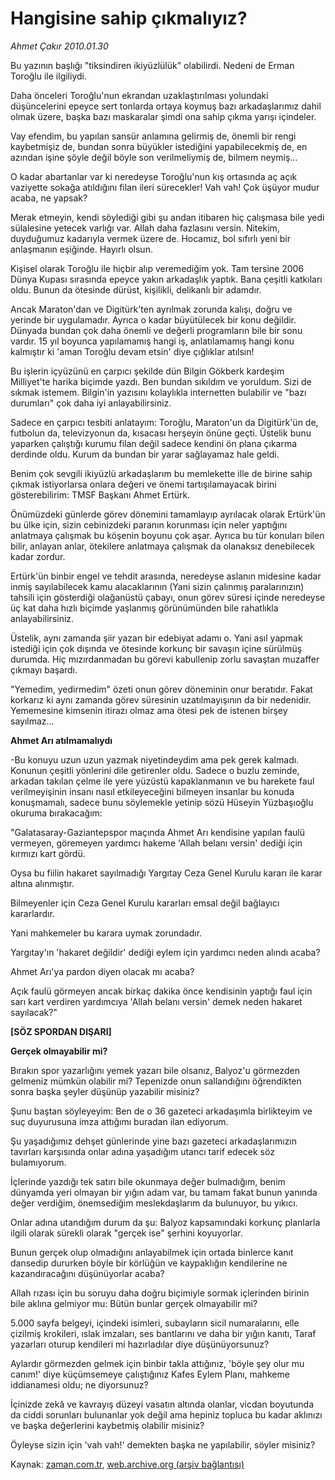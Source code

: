 # Hangisine sahip çıkmalıyız?

*Ahmet Çakır 2010.01.30*

<tr><td class="metin" colspan="2" style="padding-top: 20px; padding-left: 5px; ">Bu yazının başlığı "tiksindiren ikiyüzlülük" olabilirdi. Nedeni de Erman Toroğlu ile ilgiliydi.</td></tr><tr><td class="metin" colspan="2" style="padding-top: 20px; padding-left: 5px; "><p> Daha önceleri Toroğlu'nun ekrandan uzaklaştırılması yolundaki düşüncelerini epeyce sert tonlarda ortaya koymuş bazı arkadaşlarımız dahil olmak üzere, başka bazı maskaralar şimdi ona sahip çıkma yarışı içindeler.
<p> Vay efendim, bu yapılan sansür anlamına gelirmiş de, önemli bir rengi kaybetmişiz de, bundan sonra büyükler istediğini yapabilecekmiş de, en azından işine şöyle değil böyle son verilmeliymiş de, bilmem neymiş...
<p> O kadar abartanlar var ki neredeyse Toroğlu'nun kış ortasında aç açık vaziyette sokağa atıldığını filan ileri sürecekler! Vah vah! Çok üşüyor mudur acaba, ne yapsak?
<p> Merak etmeyin, kendi söylediği gibi şu andan itibaren hiç çalışmasa bile yedi sülalesine yetecek varlığı var. Allah daha fazlasını versin. Nitekim, duyduğumuz kadarıyla vermek üzere de. Hocamız, bol sıfırlı yeni bir anlaşmanın eşiğinde. Hayırlı olsun.
<p> Kişisel olarak Toroğlu ile hiçbir alıp veremediğim yok. Tam tersine 2006 Dünya Kupası sırasında epeyce yakın arkadaşlık yaptık. Bana çeşitli katkıları oldu. Bunun da ötesinde dürüst, kişilikli, delikanlı bir adamdır.
<p> Ancak Maraton'dan ve Digitürk'ten ayrılmak zorunda kalışı, doğru ve yerinde bir uygulamadır. Ayrıca o kadar büyütülecek bir konu değildir. Dünyada bundan çok daha önemli ve değerli programların bile bir sonu vardır. 15 yıl boyunca yapılamamış hangi iş, anlatılamamış hangi konu kalmıştır ki 'aman Toroğlu devam etsin' diye çığlıklar atılsın!
<p> Bu işlerin içyüzünü en çarpıcı şekilde dün Bilgin Gökberk kardeşim Milliyet'te harika biçimde yazdı. Ben bundan sıkıldım ve yoruldum. Sizi de sıkmak istemem. Bilgin'in yazısını kolaylıkla internetten bulabilir ve "bazı durumları" çok daha iyi anlayabilirsiniz.
<p> Sadece en çarpıcı tesbiti anlatayım: Toroğlu, Maraton'un da Digitürk'ün de, futbolun da, televizyonun da, kısacası herşeyin önüne geçti. Üstelik bunu yaparken çalıştığı kurumu filan değil sadece kendini ön plana çıkarma derdinde oldu. Kurum da bundan bir yarar sağlayamaz hale geldi.
<p> Benim çok sevgili ikiyüzlü arkadaşlarım bu memlekette ille de birine sahip çıkmak istiyorlarsa onlara değeri ve önemi tartışılamayacak birini gösterebilirim: TMSF Başkanı Ahmet Ertürk.
<p> Önümüzdeki günlerde görev dönemini tamamlayıp ayrılacak olarak Ertürk'ün bu ülke için, sizin cebinizdeki paranın korunması için neler yaptığını anlatmaya çalışmak bu köşenin boyunu çok aşar. Ayrıca bu tür konuları bilen bilir, anlayan anlar, ötekilere anlatmaya çalışmak da olanaksız denebilecek kadar zordur.
<p> Ertürk'ün binbir engel ve tehdit arasında, neredeyse aslanın midesine kadar inmiş sayılabilecek kamu alacaklarının (Yani sizin çalınmış paralarınızın) tahsili için gösterdiği olağanüstü çabayı, onun görev süresi içinde neredeyse üç kat daha hızlı biçimde yaşlanmış görünümünden bile rahatlıkla anlayabilirsiniz.
<p> Üstelik, aynı zamanda şiir yazan bir edebiyat adamı o. Yani asıl yapmak istediği için çok dışında ve ötesinde korkunç bir savaşın içine sürülmüş durumda. Hiç mızırdanmadan bu görevi kabullenip zorlu savaştan muzaffer çıkmayı başardı.
<p> "Yemedim, yedirmedim" özeti onun görev döneminin onur beratıdır. Fakat korkarız ki aynı zamanda görev süresinin uzatılmayışının da bir nedenidir. Yememesine kimsenin itirazı olmaz ama ötesi pek de istenen birşey sayılmaz...
<p><b>Ahmet Arı atılmamalıydı</b>
<p>-Bu konuyu uzun uzun yazmak niyetindeydim ama pek gerek kalmadı. Konunun çeşitli yönlerini dile getirenler oldu. Sadece o buzlu zeminde, arkadan takılan çelme ile yere yüzüstü kapaklanmanın ve bu harekete faul verilmeyişinin insanı nasıl etkileyeceğini bilmeyen insanlar bu konuda konuşmamalı, sadece bunu söylemekle yetinip sözü Hüseyin Yüzbaşıoğlu okuruma bırakacağım:
<p> "Galatasaray-Gaziantepspor maçında Ahmet Arı kendisine yapılan faulü vermeyen, göremeyen yardımcı hakeme 'Allah belanı versin' dediği için kırmızı kart gördü.
<p> Oysa bu fiilin hakaret sayılmadığı Yargıtay Ceza Genel Kurulu kararı ile karar altına alınmıştır.
<p> Bilmeyenler için Ceza Genel Kurulu kararları emsal değil bağlayıcı kararlardır.
<p> Yani mahkemeler bu karara uymak zorundadır.
<p> Yargıtay'ın 'hakaret değildir' dediği eylem için yardımcı neden alındı acaba?
<p> Ahmet Arı'ya pardon diyen olacak mı acaba?
<p> Açık faulü görmeyen ancak birkaç dakika önce kendisinin yaptığı faul için sarı kart verdiren yardımcıya 'Allah belanı versin' demek neden hakaret sayılacak?"
<p><b>[SÖZ SPORDAN DIŞARI]
<p>Gerçek olmayabilir mi? </p></b>
<p>Bırakın spor yazarlığını yemek yazarı bile olsanız, Balyoz'u görmezden gelmeniz mümkün olabilir mi? Tepenizde onun sallandığını öğrendikten sonra başka şeyler düşünüp yazabilir misiniz?
<p> Şunu baştan söyleyeyim: Ben de o 36 gazeteci arkadaşımla birlikteyim ve suç duyurusuna imza attığımı buradan ilan ediyorum.
<p> Şu yaşadığımız dehşet günlerinde yine bazı gazeteci arkadaşlarımızın tavırları karşısında onlar adına yaşadığım utancı tarif edecek söz bulamıyorum.
<p> İçlerinde yazdığı tek satırı bile okunmaya değer bulmadığım, benim dünyamda yeri olmayan bir yığın adam var, bu tamam fakat bunun yanında değer verdiğim, önemsediğim meslekdaşlarım da bulunuyor, bu yıkıcı.
<p> Onlar adına utandığım durum da şu: Balyoz kapsamındaki korkunç planlarla ilgili olarak sürekli olarak "gerçek ise" şerhini koyuyorlar.
<p> Bunun gerçek olup olmadığını anlayabilmek için ortada binlerce kanıt dansedip dururken böyle bir körlüğün ve kaypaklığın kendilerine ne kazandıracağını düşünüyorlar acaba?
<p> Allah rızası için bu soruyu daha doğru biçimiyle sormak içlerinden birinin bile aklına gelmiyor mu: Bütün bunlar gerçek olmayabilir mi?
<p> 5.000 sayfa belgeyi, içindeki isimleri, subayların sicil numaralarını, elle çizilmiş krokileri, ıslak imzaları, ses bantlarını ve daha bir yığın kanıtı, Taraf yazarları oturup kendileri mi hazırladılar diye düşünüyorsunuz?
<p> Aylardır görmezden gelmek için binbir takla attığınız, 'böyle şey olur mu canım!' diye küçümsemeye çalıştığınız Kafes Eylem Planı, mahkeme iddianamesi oldu; ne diyorsunuz?
<p> İçinizde zekâ ve kavrayış düzeyi vasatın altında olanlar, vicdan boyutunda da ciddi sorunları bulunanlar yok değil ama hepiniz topluca bu kadar aklınızı ve başka değerlerini kaybetmiş olabilir misiniz?
<p> Öyleyse sizin için 'vah vah!' demekten başka ne yapılabilir, söyler misiniz?<br/></p></p></p></p></p></p></p></p></p></p></p></p></p></p></p></p></p></p></p></p></p></p></p></p></p></p></p></p></p></p></p></p></p></p></td></tr>

Kaynak: [zaman.com.tr](http://zaman.com.tr/yazar.do?yazino=946220), [web.archive.org (arşiv bağlantısı)](http://web.archive.org/web/20100217155957/http://www.zaman.com.tr:80/yazar.do?yazino=946220)

